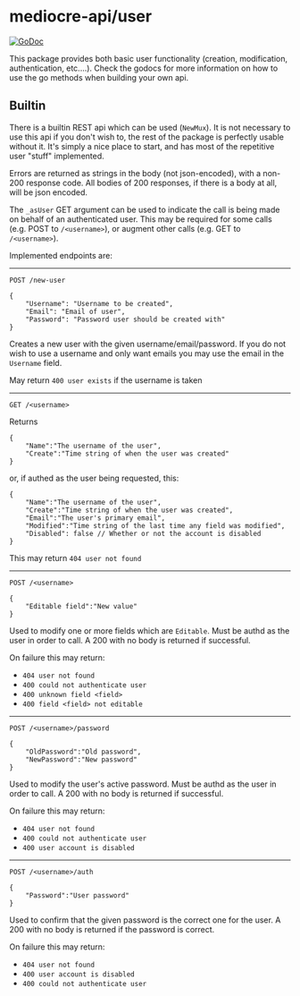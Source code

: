 # mediocre-api/user

[![GoDoc](https://godoc.org/github.com/mediocregopher/mediocre-api/user?status.svg)](https://godoc.org/github.com/mediocregopher/mediocre-api/user)

This package provides both basic user functionality (creation, modification,
authentication, etc....). Check the godocs for more information on how to use the
go methods when building your own api.

## Builtin

There is a builtin REST api which can be used (`NewMux`). It is not necessary to
use this api if you don't wish to, the rest of the package is perfectly usable
without it. It's simply a nice place to start, and has most of the repetitive
user "stuff" implemented.

Errors are returned as strings in the body (not json-encoded), with a non-200
response code. All bodies of 200 responses, if there is a body at all, will be
json encoded.

The `_asUser` GET argument can be used to indicate the call is being made on
behalf of an authenticated user. This may be required for some calls (e.g. POST
to `/<username>`), or augment other calls (e.g. GET to `/<username>`).

Implemented endpoints are:

-----

```
POST /new-user

{
    "Username": "Username to be created",
    "Email": "Email of user",
    "Password": "Password user should be created with"
}
```

Creates a new user with the given username/email/password. If you do not wish to
use a username and only want emails you may use the email in the `Username`
field.

May return `400 user exists` if the username is taken

-----

```
GET /<username>
```

Returns

```
{
    "Name":"The username of the user",
    "Create":"Time string of when the user was created"
}
```

or, if authed as the user being requested, this:

```
{
    "Name":"The username of the user",
    "Create":"Time string of when the user was created",
    "Email":"The user's primary email",
    "Modified":"Time string of the last time any field was modified",
    "Disabled": false // Whether or not the account is disabled
}
```

This may return `404 user not found`

-----

```
POST /<username>

{
    "Editable field":"New value"
}
```

Used to modify one or more fields which are `Editable`. Must be authd as the
user in order to call. A 200 with no body is returned if successful.

On failure this may return:

* `404 user not found`
* `400 could not authenticate user`
* `400 unknown field <field>`
* `400 field <field> not editable`

-----

```
POST /<username>/password

{
    "OldPassword":"Old password",
    "NewPassword":"New password"
}
```

Used to modify the user's active password. Must be authd as the user in order to
call. A 200 with no body is returned if successful.

On failure this may return:

* `404 user not found`
* `400 could not authenticate user`
* `400 user account is disabled`

-----

```
POST /<username>/auth

{
    "Password":"User password"
}
```

Used to confirm that the given password is the correct one for the user. A 200
with no body is returned if the password is correct.

On failure this may return:

* `404 user not found`
* `400 user account is disabled`
* `400 could not authenticate user`

